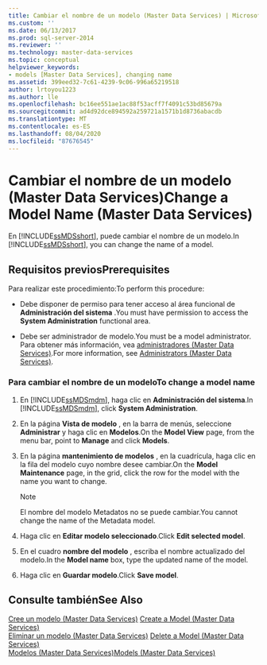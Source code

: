 ```yaml
---
title: Cambiar el nombre de un modelo (Master Data Services) | Microsoft Docs
ms.custom: ''
ms.date: 06/13/2017
ms.prod: sql-server-2014
ms.reviewer: ''
ms.technology: master-data-services
ms.topic: conceptual
helpviewer_keywords:
- models [Master Data Services], changing name
ms.assetid: 399eed32-7c61-4239-9c06-996a65219518
author: lrtoyou1223
ms.author: lle
ms.openlocfilehash: bc16ee551ae1ac88f53acff7f4091c53bd85679a
ms.sourcegitcommit: ad4d92dce894592a259721a1571b1d8736abacdb
ms.translationtype: MT
ms.contentlocale: es-ES
ms.lasthandoff: 08/04/2020
ms.locfileid: "87676545"
---
```

# <a name="change-a-model-name-master-data-services"></a><span data-ttu-id="daa9c-102">Cambiar el nombre de un modelo (Master Data Services)</span><span class="sxs-lookup"><span data-stu-id="daa9c-102">Change a Model Name (Master Data Services)</span></span>
  <span data-ttu-id="daa9c-103">En [!INCLUDE[ssMDSshort](../includes/ssmdsshort-md.md)], puede cambiar el nombre de un modelo.</span><span class="sxs-lookup"><span data-stu-id="daa9c-103">In [!INCLUDE[ssMDSshort](../includes/ssmdsshort-md.md)], you can change the name of a model.</span></span>  
  
## <a name="prerequisites"></a><span data-ttu-id="daa9c-104">Requisitos previos</span><span class="sxs-lookup"><span data-stu-id="daa9c-104">Prerequisites</span></span>  
 <span data-ttu-id="daa9c-105">Para realizar este procedimiento:</span><span class="sxs-lookup"><span data-stu-id="daa9c-105">To perform this procedure:</span></span>  
  
-   <span data-ttu-id="daa9c-106">Debe disponer de permiso para tener acceso al área funcional de **Administración del sistema** .</span><span class="sxs-lookup"><span data-stu-id="daa9c-106">You must have permission to access the **System Administration** functional area.</span></span>  
  
-   <span data-ttu-id="daa9c-107">Debe ser administrador de modelo.</span><span class="sxs-lookup"><span data-stu-id="daa9c-107">You must be a model administrator.</span></span> <span data-ttu-id="daa9c-108">Para obtener más información, vea [administradores &#40;Master Data Services&#41;](administrators-master-data-services.md).</span><span class="sxs-lookup"><span data-stu-id="daa9c-108">For more information, see [Administrators &#40;Master Data Services&#41;](administrators-master-data-services.md).</span></span>  
  
### <a name="to-change-a-model-name"></a><span data-ttu-id="daa9c-109">Para cambiar el nombre de un modelo</span><span class="sxs-lookup"><span data-stu-id="daa9c-109">To change a model name</span></span>  
  
1.  <span data-ttu-id="daa9c-110">En [!INCLUDE[ssMDSmdm](../includes/ssmdsmdm-md.md)], haga clic en **Administración del sistema**.</span><span class="sxs-lookup"><span data-stu-id="daa9c-110">In [!INCLUDE[ssMDSmdm](../includes/ssmdsmdm-md.md)], click **System Administration**.</span></span>  
  
2.  <span data-ttu-id="daa9c-111">En la página **Vista de modelo** , en la barra de menús, seleccione **Administrar** y haga clic en **Modelos**.</span><span class="sxs-lookup"><span data-stu-id="daa9c-111">On the **Model View** page, from the menu bar, point to **Manage** and click **Models**.</span></span>  
  
3.  <span data-ttu-id="daa9c-112">En la página **mantenimiento de modelos** , en la cuadrícula, haga clic en la fila del modelo cuyo nombre desee cambiar.</span><span class="sxs-lookup"><span data-stu-id="daa9c-112">On the **Model Maintenance** page, in the grid, click the row for the model with the name you want to change.</span></span>  
  
    > [!NOTE]  
    >  <span data-ttu-id="daa9c-113">El nombre del modelo Metadatos no se puede cambiar.</span><span class="sxs-lookup"><span data-stu-id="daa9c-113">You cannot change the name of the Metadata model.</span></span>  
  
4.  <span data-ttu-id="daa9c-114">Haga clic en **Editar modelo seleccionado**.</span><span class="sxs-lookup"><span data-stu-id="daa9c-114">Click **Edit selected model**.</span></span>  
  
5.  <span data-ttu-id="daa9c-115">En el cuadro **nombre del modelo** , escriba el nombre actualizado del modelo.</span><span class="sxs-lookup"><span data-stu-id="daa9c-115">In the **Model name** box, type the updated name of the model.</span></span>  
  
6.  <span data-ttu-id="daa9c-116">Haga clic en **Guardar modelo**.</span><span class="sxs-lookup"><span data-stu-id="daa9c-116">Click **Save model**.</span></span>  
  
## <a name="see-also"></a><span data-ttu-id="daa9c-117">Consulte también</span><span class="sxs-lookup"><span data-stu-id="daa9c-117">See Also</span></span>  
 <span data-ttu-id="daa9c-118">[Cree un modelo &#40;Master Data Services&#41;](../../2014/master-data-services/create-a-model-master-data-services.md) </span><span class="sxs-lookup"><span data-stu-id="daa9c-118">[Create a Model &#40;Master Data Services&#41;](../../2014/master-data-services/create-a-model-master-data-services.md) </span></span>  
 <span data-ttu-id="daa9c-119">[Eliminar un modelo &#40;Master Data Services&#41;](../../2014/master-data-services/delete-a-model-master-data-services.md) </span><span class="sxs-lookup"><span data-stu-id="daa9c-119">[Delete a Model &#40;Master Data Services&#41;](../../2014/master-data-services/delete-a-model-master-data-services.md) </span></span>  
 [<span data-ttu-id="daa9c-120">Modelos &#40;Master Data Services&#41;</span><span class="sxs-lookup"><span data-stu-id="daa9c-120">Models &#40;Master Data Services&#41;</span></span>](../../2014/master-data-services/models-master-data-services.md)  
  
  
